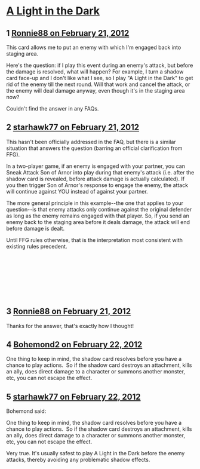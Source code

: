 # [A Light in the Dark](https://community.fantasyflightgames.com/topic/60756-a-light-in-the-dark/)

## 1 [Ronnie88 on February 21, 2012](https://community.fantasyflightgames.com/topic/60756-a-light-in-the-dark/?do=findComment&comment=596874)

This card allows me to put an enemy with which I'm engaged back into staging area.

Here's the question: if I play this event during an enemy's attack, but before the damage is resolved, what will happen? For example, I turn a shadow card face-up and I don't like what I see, so I play "A Light in the Dark" to get rid of the enemy till the next round. Will that work and cancel the attack, or the enemy will deal damage anyway, even though it's in the staging area now?

Couldn't find the answer in any FAQs.

## 2 [starhawk77 on February 21, 2012](https://community.fantasyflightgames.com/topic/60756-a-light-in-the-dark/?do=findComment&comment=597036)

This hasn't been officially addressed in the FAQ, but there is a similar situation that answers the question (barring an official clarification from FFG).

In a two-player game, if an enemy is engaged with your partner, you can Sneak Attack Son of Arnor into play during that enemy's attack (i.e. after the shadow card is revealed, before attack damage is actually calculated). If you then trigger Son of Arnor's response to engage the enemy, the attack will continue against YOU instead of against your partner. 

The more general principle in this example--the one that applies to your question--is that enemy attacks only continue against the original defender as long as the enemy remains engaged with that player. So, if you send an enemy back to the staging area before it deals damage, the attack will end before damage is dealt. 

Until FFG rules otherwise, that is the interpretation most consistent with existing rules precedent.

 

 

 

 

## 3 [Ronnie88 on February 21, 2012](https://community.fantasyflightgames.com/topic/60756-a-light-in-the-dark/?do=findComment&comment=597132)

Thanks for the answer, that's exactly how I thought!

## 4 [Bohemond2 on February 22, 2012](https://community.fantasyflightgames.com/topic/60756-a-light-in-the-dark/?do=findComment&comment=597350)

One thing to keep in mind, the shadow card resolves before you have a chance to play actions.  So if the shadow card destroys an attachment, kills an ally, does direct damage to a character or summons another monster, etc, you can not escape the effect.

## 5 [starhawk77 on February 22, 2012](https://community.fantasyflightgames.com/topic/60756-a-light-in-the-dark/?do=findComment&comment=597560)

Bohemond said:

One thing to keep in mind, the shadow card resolves before you have a chance to play actions.  So if the shadow card destroys an attachment, kills an ally, does direct damage to a character or summons another monster, etc, you can not escape the effect.



Very true. It's usually safest to play A Light in the Dark before the enemy attacks, thereby avoiding any problematic shadow effects. 

